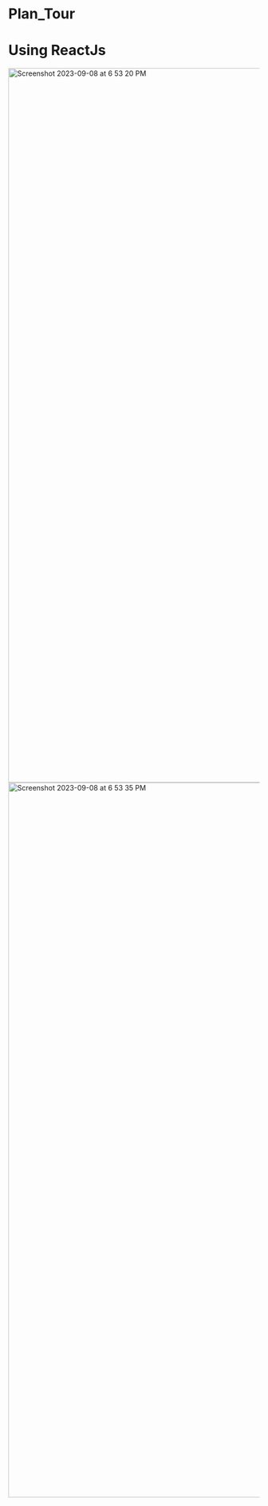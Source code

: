 # Plan_Tour
<h1>Using ReactJs</h1>
<img width="1433" alt="Screenshot 2023-09-08 at 6 53 20 PM" src="https://github.com/ArunAmballa/Plan_Tour/assets/53054775/8f1f3282-072f-40dd-a4e8-a32f535d8a7f">
<img width="1434" alt="Screenshot 2023-09-08 at 6 53 35 PM" src="https://github.com/ArunAmballa/Plan_Tour/assets/53054775/35e34b2b-1820-4895-9778-f53dfc19084f">
